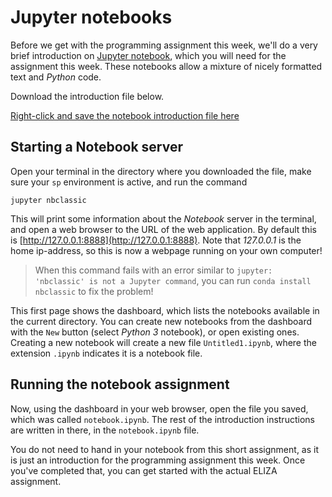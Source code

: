 # Jupyter notebooks

Before we get with the programming assignment this week, we'll do a very brief
introduction on [Jupyter notebook](http://jupyter.org/),
which you will need for the assignment this week. These
notebooks allow a mixture of nicely formatted text and *Python* code.

Download the introduction file below.

[Right-click and save the notebook introduction file here](data/notebook.ipynb)

## Starting a Notebook server

Open your terminal in the directory where you downloaded the file, make sure
your `sp` environment is active, and run the command

    jupyter nbclassic

This will print some information about the *Notebook* server in the terminal,
and open a web browser to the URL of the web application. By default this is
[http://127.0.0.1:8888](http://127.0.0.1:8888). Note that *127.0.0.1* is the
home ip-address, so this is now a webpage running on your own computer!

> When this command fails with an error similar to `jupyter: 'nbclassic' is not a Jupyter command`, you can run `conda install nbclassic` to fix the problem!

This first page shows the dashboard, which lists the notebooks available in the
current directory. You can create new notebooks from the dashboard with the
`New` button (select *Python 3* notebook), or open existing ones. Creating a
new notebook will create a new file `Untitled1.ipynb`, where the extension
`.ipynb` indicates it is a notebook file.

## Running the notebook assignment

Now, using the dashboard in your web browser, open the file you saved,
which was called `notebook.ipynb`. The rest of the introduction instructions are
written in there, in the `notebook.ipynb` file.

You do not need to hand in your notebook from this short assignment, as it is
just an introduction for the programming assignment this week. Once you've
completed that, you can get started with the actual ELIZA assignment.
